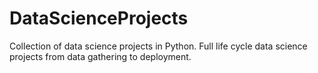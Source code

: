 # DataScienceProjects
Collection of data science projects in Python. Full life cycle data science projects from data gathering to deployment.
